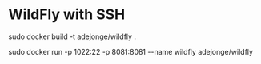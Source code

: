# WildFly with SSH

sudo docker build -t adejonge/wildfly .

sudo docker run -p 1022:22 -p 8081:8081 --name wildfly adejonge/wildfly
